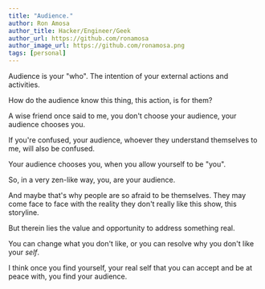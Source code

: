 ```yaml
---
title: "Audience."
author: Ron Amosa
author_title: Hacker/Engineer/Geek
author_url: https://github.com/ronamosa
author_image_url: https://github.com/ronamosa.png
tags: [personal]
---
```


Audience is your "who". The intention of your external actions and activities.

How do the audience know this thing, this action, is for them?

A wise friend once said to me, you don't choose your audience, your audience chooses you.

If you're confused, your audience, whoever they understand themselves to me, will also be confused.

Your audience chooses you, when you allow yourself to be "you".

So, in a very zen-like way, you, are your audience.

And maybe that's why people are so afraid to be themselves. They may come face to face with the reality they don't really like this show, this storyline.

But therein lies the value and opportunity to address something real.

You can change what you don't like, or you can resolve why you don't like your _self_.

I think once you find yourself, your real self that you can accept and be at peace with, you find your audience.

